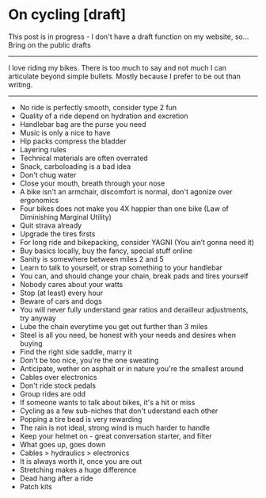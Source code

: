 # On cycling [draft]

This post is in progress - I don't have a draft function on my website, so... Bring on the public drafts

---

I love riding my bikes. There is too much to say and not much I can articulate beyond simple bullets. Mostly because I prefer to be out than writing.

--- 

- No ride is perfectly smooth, consider type 2 fun
- Quality of a ride depend on hydration and excretion
- Handlebar bag are the purse you need
- Music is only a nice to have
- Hip packs compress the bladder
- Layering rules
- Technical materials are often overrated
- Snack, carboloading is a bad idea
- Don't chug water
- Close your mouth, breath through your nose
- A bike isn't an armchair, discomfort is normal, don't agonize over ergonomics
- Four bikes does not make you 4X happier than one bike (Law of Diminishing Marginal Utility) 
- Quit strava already
- Upgrade the tires firsts
- For long ride and bikepacking, consider YAGNI (You ain’t gonna need it)
- Buy basics locally, buy the fancy, special stuff online
- Sanity is somewhere between miles 2 and 5
- Learn to talk to yourself, or strap something to your handlebar
- You can, and should change your chain, break pads and tires yourself
- Nobody cares about your watts
- Stop (at least) every hour
- Beware of cars and dogs
- You will never fully understand gear ratios and derailleur adjustments, try anyway
- Lube the chain everytime you get out further than 3 miles
- Steel is all you need, be honest with your needs and desires when buying
- Find the right side saddle, marry it
- Don't be too nice, you're the one sweating
- Anticipate, wether on asphalt or in nature you're the smallest around
- Cables over electronics
- Don't ride stock pedals
- Group rides are odd
- If someone wants to talk about bikes, it's a hit or miss
- Cycling as a few sub-niches that don't uderstand each other
- Popping a tire bead is very rewarding
- The rain is not ideal, strong wind is much harder to handle
- Keep your helmet on - great conversation starter, and filter
- What goes up, goes down
- Cables > hydraulics > electronics
- It is always worth it, once you are out
- Stretching makes a huge difference
- Dead hang after a ride
- Patch kits
